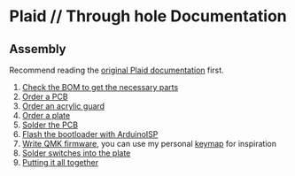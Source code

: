 # Plaid // Through hole Documentation

## Assembly

Recommend reading the
[original Plaid documentation](https://github.com/hsgw/plaid/tree/master/doc)
first.

1. [Check the BOM to get the necessary parts](./md/BOM.md)
2. [Order a PCB](./md/pcb.md)
3. [Order an acrylic guard](./md/guard.md)
4. [Order a plate](./md/plate.md)
5. [Solder the PCB](https://github.com/hsgw/plaid/blob/master/doc/en/soldering.md)
6. [Flash the bootloader with ArduinoISP](./md/bootloader.md)
7. [Write QMK firmware](./md/firmware.md), you can use my personal
[keymap](https://github.com/stephen-huan/keyboard-firmware/blob/master/keyboards/dm9records/plaid/keymaps/stephen-huan/keymap.c)
for inspiration
8. [Solder switches into the plate](./md/plate.md)
9. [Putting it all together](./md/complete.md)

